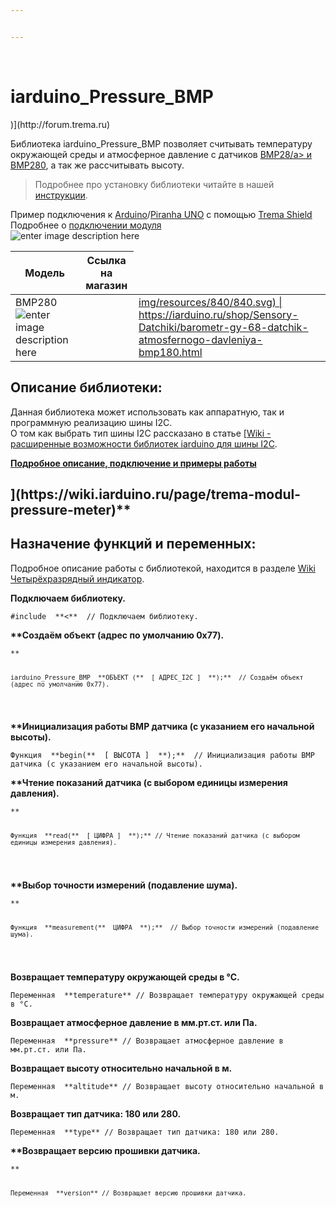 ```yaml
---


---
```


<p><a href="https://iarduino.ruhttps://iarduino.ru/img/logo.svg" alt=""></a><a href="https://iarduino.ru"><img src="https://wiki.iarduino.ru/img/git-shop.svg?3" alt=""></a> <a href="https://.iarduino.ru"><img src="https://wiki.iarduino.ru/img/git-wiki.svg?2" alt=""></a> <a href="http://no.ru"><img src=") [![](https://wiki.iarduino.ru/img/git-lesson.svg?2" alt=""></a><a href="https://forum.trema.ru"><img src="lesson.iarduino.ruhttps://wiki.iarduino.ru/img/git-forum.svg?2" alt=""></a></p>
<h1 id="iarduino_pressure_bmp-">iarduino_Pressure_BMP <a href="http://forum.trema.ru"><img src="http://.iarduinoru//wiki.iarduino.ru/img/git-load.svg?4" alt=""></a></h1>
<p>)](http://forum.trema.ru)



Библиотека iarduino_Pressure_BMP позволяет считывать температуру окружающей среды и атмосферное давление с датчиков <a href="http://iarduino.ru/shop/Sensory-Datchiki/barometr-gy-68-datchik-atmosfernogo-davleniya-bmp180.html">BMP28/a> и <a href="](http://iarduino.ru/shop/Sensory-Datchiki/barometr-trema-modul.html">BMP280</a>, а так же рассчитывать высоту.</p>
<blockquote>
<p>Подробнее про установку библиотеки читайте в нашей <a href="https://wiki.iarduino.ru/page/Installing_libraries/">инструкции</a>.</p>
</blockquote>
<p>Пример подключения к <a href="https://iarduino.ru/shop/boards/arduino-uno-r3.html">Arduino</a>/<a href="https://iarduino.ru/shop/boards/piranha-uno-r3.html">Piranha UNO</a> с помощью <a href="dhttps://iarduino.ru/shop/Expansion-payments/trema-shield.html">Trema Shield</a><br>
Подробнее о <a href="https://wiki.iarduino.ru/page/trema-modul-pressure-meter">подключении модуля</a><br>
<img src="https://iarduino.ru/img/upload/ff71929a63d941fd58dc5a60860d0671.png" alt="enter image description here"></p>

<table>
<thead>
<tr>
<th>Модель</th>
<th>Ссылка на магазин</th>
</tr>
</thead>
<tbody>
<tr>
<td>BMP280 <img src="https://wiki.iarduino.ru/img/resources/840/840.svg" alt="enter image description here"></td>
<td><a href="https://iarduino.ru/shop/Sensory-Datchiki/barometr-trema-modul.htmlhttps://iarduino.ru/shop/Sensory-Datchiki/barometr-trema-modul.html</a></td>
</tr>
<tr>
<td>BMP180 <img src="https://wiki.iarduino.ru/img/resources/840/840.svg" alt="0 ![enter image description herehttps://iarduino.ru/img/resources/840/840.svg) | https://iarduino.ru/shop/Sensory-Datchiki/barometr-trema-modul.html|
| BMP18enter image description here"></td>
<td><a href="](https://wiki.iarduino.ru/shop/Sensory-Datchiki/barometr-gy-68-datchik-atmosfernogo-davleniya-bmp180.html">img/resources/840/840.svg) | https://iarduino.ru/shop/Sensory-Datchiki/barometr-gy-68-datchik-atmosfernogo-davleniya-bmp180.html</a></td>
</tr>
</tbody>
</table><h2 id="описание-библиотеки">Описание библиотеки:</h2>
<p>Данная библиотека может использовать как аппаратную, так и программную реализацию шины I2C.<br>
О том как выбрать тип шины I2C рассказано в статье <a href="https://wiki.iarduino.ru/page/i2c_connection/">[Wiki - расширенные возможности библиотек iarduino для шины I2C</a>.</p>
<p><strong><a href="](https://wiki.iarduino.ru/page/trema-modul-pressure-meter">  Подробное описание, подключение и примеры работы </a></strong></p>
<h2 id="назначение-функций-и-переменных">](https://wiki.iarduino.ru/page/trema-modul-pressure-meter)**

## Назначение функций и переменных:</h2>
<p>Подробное описание работы с библиотекой, находится в разделе <a href="https://wiki.iarduino.ru/page/chetyrehrazryadnyy-indikator-trema-modul/" title= "Wiki Четырёхразрядный индикатор">Wiki Четырёхразрядный индикатор</a>.</p>
<p><strong>Подключаем библиотеку.</strong></p>
<pre><code>#include  **&lt;<iarduino_Pressure_BMP.h&gt;>**  // Подключаем библиотеку.  
</code></pre>
<p><strong>
**Создаём объект (адрес по умолчанию 0x77).</strong></p>
<pre><code>**

    iarduino_Pressure_BMP  **ОБЪЕКТ (**  [ АДРЕС_I2C ]  **);**  // Создаём объект (адрес по умолчанию 0x77).
</code></pre>
<p><strong>
 **Инициализация работы BMP датчика (с указанием его начальной высоты).</strong></p>
<pre><code>Функция  **begin(**  [ ВЫСОТА ]  **);**  // Инициализация работы BMP датчика (с указанием его начальной высоты).
</code></pre>
<p><strong>
**Чтение показаний датчика (с выбором единицы измерения давления).</strong></p>
<pre><code>**

    Функция  **read(**  [ ЦИФРА ]  **);** // Чтение показаний датчика (с выбором единицы измерения давления).
</code></pre>
<p><strong>
**Выбор точности измерений (подавление шума).</strong></p>
<pre><code>**

    Функция  **measurement(**  ЦИФРА  **);**  // Выбор точности измерений (подавление шума).
</code></pre>
<p><strong>Возвращает температуру окружающей среды в °С.</strong></p>
<pre><code>Переменная  **temperature** // Возвращает температуру окружающей среды в °С.
</code></pre>
<p><strong>Возвращает атмосферное давление в мм.рт.ст. или Па.</strong></p>
<pre><code>Переменная  **pressure** // Возвращает атмосферное давление в мм.рт.ст. или Па.
</code></pre>
<p><strong>Возвращает высоту относительно начальной в м.</strong></p>
<pre><code>Переменная  **altitude** // Возвращает высоту относительно начальной в м.
</code></pre>
<p><strong>Возвращает тип датчика: 180 или 280.</strong></p>
<pre><code>Переменная  **type** // Возвращает тип датчика: 180 или 280.
</code></pre>
<p><strong>
**Возвращает версию прошивки датчика.</strong></p>
<pre><code>**

    Переменная  **version** // Возвращает версию прошивки датчика.
</code></pre>

<!--stackedit_data:
eyJoaXN0b3J5IjpbLTE4MzYyMzYzNTZdfQ==
-->